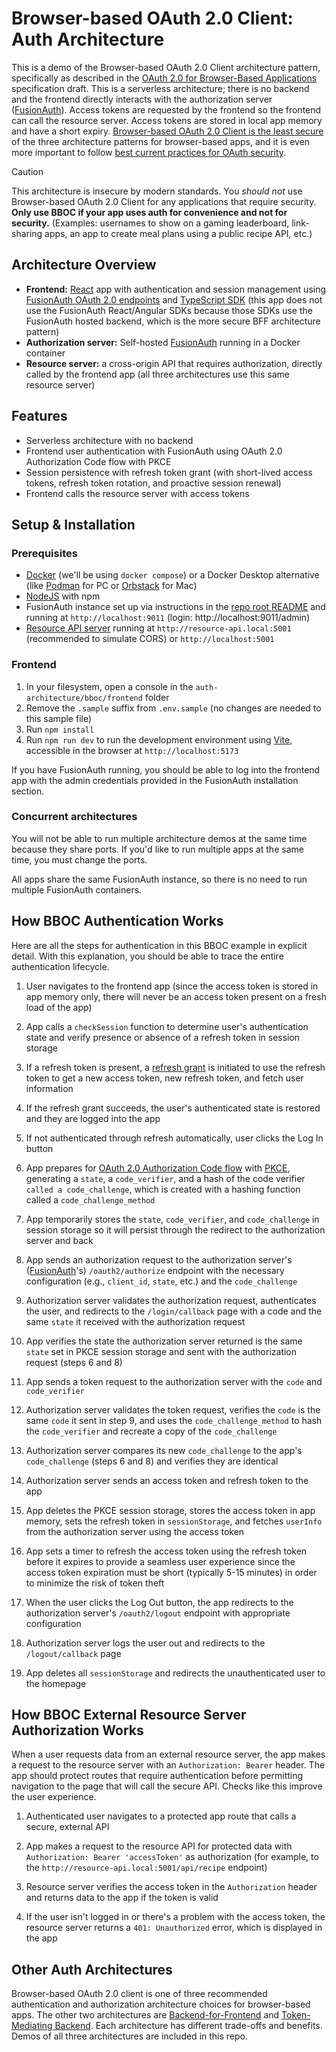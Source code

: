 # Browser-based OAuth 2.0 Client: Auth Architecture

This is a demo of the Browser-based OAuth 2.0 Client architecture pattern, specifically as described in the [OAuth 2.0 for Browser-Based Applications](https://datatracker.ietf.org/doc/html/draft-ietf-oauth-browser-based-apps#name-browser-based-oauth-20-clie "https://datatracker.ietf.org/doc/html/draft-ietf-oauth-browser-based-apps#name-browser-based-oauth-20-clie") specification draft. This is a serverless architecture; there is no backend and the frontend directly interacts with the authorization server ([FusionAuth](https://fusionauth.io/ "https://fusionauth.io/")). Access tokens are requested by the frontend so the frontend can call the resource server. Access tokens are stored in local app memory and have a short expiry. [Browser-based OAuth 2.0 Client is the least secure](https://datatracker.ietf.org/doc/html/draft-ietf-oauth-browser-based-apps#section-6.3.3 "https://datatracker.ietf.org/doc/html/draft-ietf-oauth-browser-based-apps#section-6.3.3") of the three architecture patterns for browser-based apps, and it is even more important to follow [best current practices for OAuth security](https://maida.kim/oauth2-best-practices-for-developers/ "https://maida.kim/oauth2-best-practices-for-developers/").

> [!CAUTION]
> This architecture is insecure by modern standards. You _should not_ use Browser-based OAuth 2.0 Client for any applications that require security. **Only use BBOC if your app uses auth for convenience and not for security.** (Examples: usernames to show on a gaming leaderboard, link-sharing apps, an app to create meal plans using a public recipe API, etc.) 

## Architecture Overview

-   **Frontend:** [React](https://react.dev/ "https://react.dev") app with authentication and session management using [FusionAuth OAuth 2.0 endpoints](https://fusionauth.io/docs/lifecycle/authenticate-users/oauth/endpoints "https://fusionauth.io/docs/lifecycle/authenticate-users/oauth/endpoints") and [TypeScript SDK](https://github.com/FusionAuth/fusionauth-typescript-client "https://github.com/FusionAuth/fusionauth-typescript-client") (this app does not use the FusionAuth React/Angular SDKs because those SDKs use the FusionAuth hosted backend, which is the more secure BFF architecture pattern)
-   **Authorization server:** Self-hosted [FusionAuth](https://fusionauth.io/ "https://fusionauth.io/") running in a Docker container
-   **Resource server:** a cross-origin API that requires authorization, directly called by the frontend app (all three architectures use this same resource server)

## Features

-   Serverless architecture with no backend
-   Frontend user authentication with FusionAuth using OAuth 2.0 Authorization Code flow with PKCE
-   Session persistence with refresh token grant (with short-lived access tokens, refresh token rotation, and proactive session renewal)
-   Frontend calls the resource server with access tokens

## Setup & Installation

### Prerequisites

- [Docker](https://docker.com) (we'll be using `docker compose`) or a Docker Desktop alternative (like [Podman](https://podman.io/) for PC or [Orbstack](https://orbstack.dev/) for Mac)
- [NodeJS](https://nodejs.org) with npm
- FusionAuth instance set up via instructions in the [repo root README](https://github.com/kmaida/auth-architecture/blob/main/README.md#fusionauth) and running at `http://localhost:9011` (login: http://localhost:9011/admin)
- [Resource API server](https://github.com/kmaida/auth-architecture/tree/main/resource-api) running at `http://resource-api.local:5001` (recommended to simulate CORS) or `http://localhost:5001`

### Frontend

1. In your filesystem, open a console in the `auth-architecture/bboc/frontend` folder
2. Remove the `.sample` suffix from `.env.sample` (no changes are needed to this sample file)
3. Run `npm install`
4. Run `npm run dev` to run the development environment using [Vite](https://vite.dev), accessible in the browser at `http://localhost:5173`

If you have FusionAuth running, you should be able to log into the frontend app with the admin credentials provided in the FusionAuth installation section.

### Concurrent architectures

You will not be able to run multiple architecture demos at the same time because they share ports. If you'd like to run multiple apps at the same time, you must change the ports.

All apps share the same FusionAuth instance, so there is no need to run multiple FusionAuth containers.

## How BBOC Authentication Works

Here are all the steps for authentication in this BBOC example in explicit detail. With this explanation, you should be able to trace the entire authentication lifecycle.

1.  User navigates to the frontend app (since the access token is stored in app memory only, there will never be an access token present on a fresh load of the app)

2.  App calls a `checkSession` function to determine user's authentication state and verify presence or absence of a refresh token in session storage

3.  If a refresh token is present, a [refresh grant](https://datatracker.ietf.org/doc/html/rfc6749#section-1.5 "https://datatracker.ietf.org/doc/html/rfc6749#section-1.5") is initiated to use the refresh token to get a new access token, new refresh token, and fetch user information

4.  If the refresh grant succeeds, the user's authenticated state is restored and they are logged into the app

5.  If not authenticated through refresh automatically, user clicks the Log In button

6.  App prepares for [OAuth 2.0 Authorization Code flow](https://datatracker.ietf.org/doc/html/rfc6749#section-4.1 "https://datatracker.ietf.org/doc/html/rfc6749#section-4.1") with [PKCE](https://datatracker.ietf.org/doc/html/rfc7636 "https://datatracker.ietf.org/doc/html/rfc7636"), generating a `state`, a `code_verifier`, and a hash of the code verifier `called a code_challenge`, which is created with a hashing function called a `code_challenge_method`

7.  App temporarily stores the `state`, `code_verifier`, and `code_challenge` in session storage so it will persist through the redirect to the authorization server and back

8.  App sends an authorization request to the authorization server's ([FusionAuth](https://fusionauth.io/ "https://fusionauth.io/")'s) `/oauth2/authorize` endpoint with the necessary configuration (e.g., `client_id`, `state`, etc.) and the `code_challenge`

9.  Authorization server validates the authorization request, authenticates the user, and redirects to the `/login/callback` page with a code and the same `state` it received with the authorization request

10. App verifies the state the authorization server returned is the same `state` set in PKCE session storage and sent with the authorization request (steps 6 and 8)

11. App sends a token request to the authorization server with the `code` and `code_verifier`

12. Authorization server validates the token request, verifies the `code` is the same `code` it sent in step 9, and uses the `code_challenge_method` to hash the `code_verifier` and recreate a copy of the `code_challenge`

13. Authorization server compares its new `code_challenge` to the app's `code_challenge` (steps 6 and 8) and verifies they are identical

14. Authorization server sends an access token and refresh token to the app

15. App deletes the PKCE session storage, stores the access token in app memory, sets the refresh token in `sessionStorage`, and fetches `userInfo` from the authorization server using the access token

16. App sets a timer to refresh the access token using the refresh token before it expires to provide a seamless user experience since the access token expiration must be short (typically 5-15 minutes) in order to minimize the risk of token theft

17. When the user clicks the Log Out button, the app redirects to the authorization server's `/oauth2/logout` endpoint with appropriate configuration

18. Authorization server logs the user out and redirects to the `/logout/callback` page

19. App deletes all `sessionStorage` and redirects the unauthenticated user to the homepage

## How BBOC External Resource Server Authorization Works

When a user requests data from an external resource server, the app makes a request to the resource server with an `Authorization: Bearer` header. The app should protect routes that require authentication before permitting navigation to the page that will call the secure API. Checks like this improve the user experience.

1.  Authenticated user navigates to a protected app route that calls a secure, external API

2.  App makes a request to the resource API for protected data with `Authorization: Bearer 'accessToken'` as authorization (for example, to the `http://resource-api.local:5001/api/recipe` endpoint)

3.  Resource server verifies the access token in the `Authorization` header and returns data to the app if the token is valid

4.  If the user isn't logged in or there's a problem with the access token, the resource server returns a `401: Unauthorized` error, which is displayed in the app

## Other Auth Architectures

Browser-based OAuth 2.0 client is one of three recommended authentication and authorization architecture choices for browser-based apps. The other two architectures are [Backend-for-Frontend](https://datatracker.ietf.org/doc/html/draft-ietf-oauth-browser-based-apps#name-backend-for-frontend-bff "https://datatracker.ietf.org/doc/html/draft-ietf-oauth-browser-based-apps#name-backend-for-frontend-bff") and [Token-Mediating Backend](https://datatracker.ietf.org/doc/html/draft-ietf-oauth-browser-based-apps#name-token-mediating-backend "https://datatracker.ietf.org/doc/html/draft-ietf-oauth-browser-based-apps#name-token-mediating-backend"). Each architecture has different trade-offs and benefits. Demos of all three architectures are included in this repo.